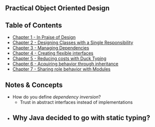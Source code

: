 ## Practical Object Oriented Design

## Table of Contents
- [Chapter 1 - In Praise of Design](https://github.com/janvmusic/2020-learning/blob/master/practical-ood/chapter1.md)
- [Chapter 2 - Designing Classes with a Single Responsibility](https://github.com/janvmusic/2020-learning/blob/master/practical-ood/chapter2.md)
- [Chapter 3 - Managing Dependencies](https://github.com/janvmusic/2020-learning/blob/master/practical-ood/chapter3.md)
- [Chapter 4 - Creating flexible interfaces](https://github.com/janvmusic/2020-learning/blob/master/practical-ood/chapter4.md)
- [Chapter 5 - Reducing costs with Duck Typing](https://github.com/janvmusic/2020-learning/blob/master/practical-ood/chapter5.md)
- [Chapter 6 - Acquiring behavior through inheritance](https://github.com/janvmusic/2020-learning/blob/master/practical-ood/chapter6.md)
- [Chapter 7 - Sharing role behavior with Modules](https://github.com/janvmusic/2020-learning/blob/master/practical-ood/chapter7.md)

## Notes & Concepts
- How do you define _dependency inversion_?
  - Trust in abstract interfaces instead of implementations
- Why Java decided to go with static typing?
  -